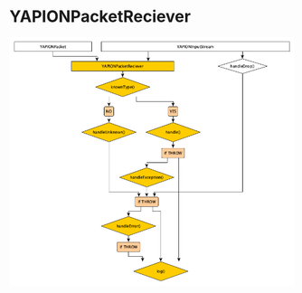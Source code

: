 # YAPIONPacketReciever

<p align="center">
	<img alt="Dataflow" src="images/YAPIONPacketReciever.png">
</p>